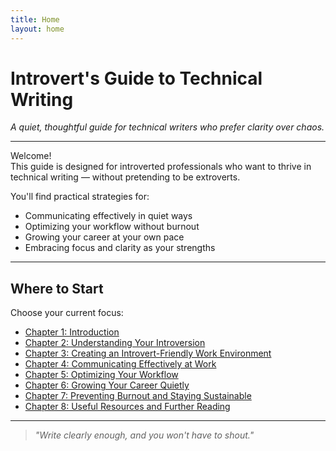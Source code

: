 ```yaml
---
title: Home
layout: home
---
```


# Introvert's Guide to Technical Writing

_A quiet, thoughtful guide for technical writers who prefer clarity over chaos._

---

Welcome!  
This guide is designed for introverted professionals who want to thrive in technical writing — without pretending to be extroverts.

You'll find practical strategies for:

- Communicating effectively in quiet ways  
- Optimizing your workflow without burnout  
- Growing your career at your own pace  
- Embracing focus and clarity as your strengths

---

## Where to Start

Choose your current focus:

- [Chapter 1: Introduction](chapter-1-introduction.md)
- [Chapter 2: Understanding Your Introversion](chapter-2-understanding-introversion.md)
- [Chapter 3: Creating an Introvert-Friendly Work Environment](chapter-3-work-environment.md)
- [Chapter 4: Communicating Effectively at Work](chapter-4-communication.md)
- [Chapter 5: Optimizing Your Workflow](chapter-5-workflow.md)
- [Chapter 6: Growing Your Career Quietly](chapter-6-career-growth.md)
- [Chapter 7: Preventing Burnout and Staying Sustainable](chapter-7-burnout.md)
- [Chapter 8: Useful Resources and Further Reading](chapter-8-resources.md)

---

> _"Write clearly enough, and you won't have to shout."_
